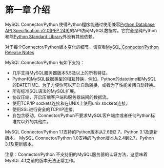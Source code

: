 第一章 介绍
===============
MySQL Connector/Python 使得Python程序能通过使用兼容[Python Database API Specification v2.0(PEP 249)](http://legacy.python.org/dev/peps/pep-0249/)的API访问MySQL数据库。它完全是纯Python和除[Python Standard Library](https://docs.python.org/2/library/)外没有其他依赖。

对于每个Connector/Python版本变化的细节，请查看[MySQL Connector/Python Release Notes](http://dev.mysql.com/doc/relnotes/connector-python/en/)

MySQL Connector/Python 有如下支持：

- 几乎支持MySQL服务器版本5.5及以上的所有特征。
- Python和MySQL数据类型的相互转换，例如，Python的datetime和MySQL的DATETIME。为了方便你可以开启自动转换，或者为了性能关闭自动转换。
- 所有标准SQL语法的MySQL扩展。
- 协议压缩，开启压缩客户端和服务器端间的数据流。
- 使用TCP/IP sockets连接和在UNIX上使用unix sockets连接。
- 使用SSL进行安全的TCP/IP连接。
- 自包含驱动。Connector/Python不要求MySQL客户端库或者任何Python标准库以外的其他库。

MySQL Connector/Python 1.1支持的Python版本从2.6到2.7，Python 3.1及更新版本。
MySQL Connector/Python 1.0支持的Python版本从2.4到2.7，Python 3.1及更新版本。

注意：Connector/Python 不支持旧的MySQL服务器的认证方法，这意味着MySQL 4.1之前的版本无法正常工作。
